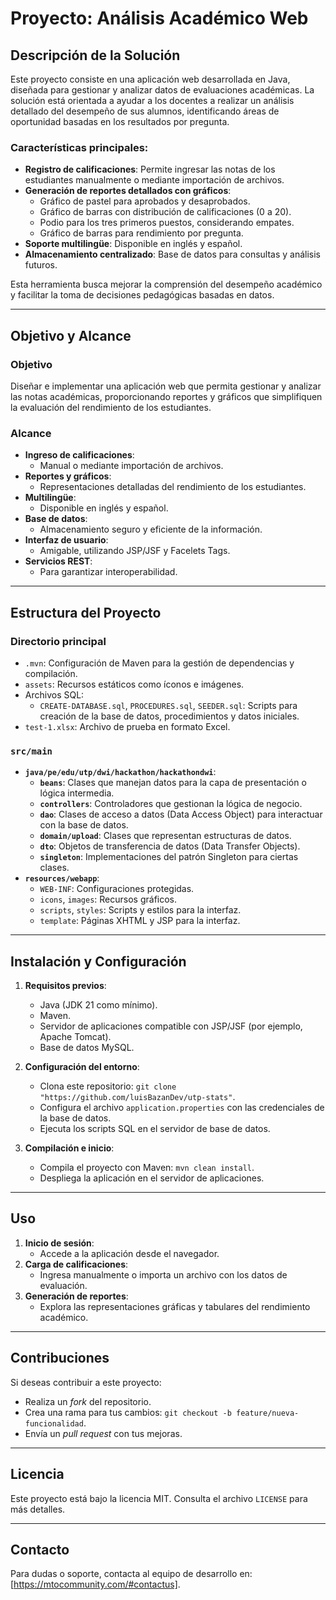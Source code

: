 # Proyecto: Análisis Académico Web

## Descripción de la Solución
Este proyecto consiste en una aplicación web desarrollada en Java, diseñada para gestionar y analizar datos de evaluaciones académicas. La solución está orientada a ayudar a los docentes a realizar un análisis detallado del desempeño de sus alumnos, identificando áreas de oportunidad basadas en los resultados por pregunta.

### Características principales:
- **Registro de calificaciones**: Permite ingresar las notas de los estudiantes manualmente o mediante importación de archivos.
- **Generación de reportes detallados con gráficos**:
  - Gráfico de pastel para aprobados y desaprobados.
  - Gráfico de barras con distribución de calificaciones (0 a 20).
  - Podio para los tres primeros puestos, considerando empates.
  - Gráfico de barras para rendimiento por pregunta.
- **Soporte multilingüe**: Disponible en inglés y español.
- **Almacenamiento centralizado**: Base de datos para consultas y análisis futuros.

Esta herramienta busca mejorar la comprensión del desempeño académico y facilitar la toma de decisiones pedagógicas basadas en datos.

---

## Objetivo y Alcance

### **Objetivo**
Diseñar e implementar una aplicación web que permita gestionar y analizar las notas académicas, proporcionando reportes y gráficos que simplifiquen la evaluación del rendimiento de los estudiantes.

### **Alcance**
- **Ingreso de calificaciones**:
  - Manual o mediante importación de archivos.
- **Reportes y gráficos**:
  - Representaciones detalladas del rendimiento de los estudiantes.
- **Multilingüe**:
  - Disponible en inglés y español.
- **Base de datos**:
  - Almacenamiento seguro y eficiente de la información.
- **Interfaz de usuario**:
  - Amigable, utilizando JSP/JSF y Facelets Tags.
- **Servicios REST**:
  - Para garantizar interoperabilidad.

---

## Estructura del Proyecto

### **Directorio principal**
- `.mvn`: Configuración de Maven para la gestión de dependencias y compilación.
- `assets`: Recursos estáticos como íconos e imágenes.
- Archivos SQL:
  - `CREATE-DATABASE.sql`, `PROCEDURES.sql`, `SEEDER.sql`: Scripts para creación de la base de datos, procedimientos y datos iniciales.
- `test-1.xlsx`: Archivo de prueba en formato Excel.

### **`src/main`**
- **`java/pe/edu/utp/dwi/hackathon/hackathondwi`**:
  - **`beans`**: Clases que manejan datos para la capa de presentación o lógica intermedia.
  - **`controllers`**: Controladores que gestionan la lógica de negocio.
  - **`dao`**: Clases de acceso a datos (Data Access Object) para interactuar con la base de datos.
  - **`domain/upload`**: Clases que representan estructuras de datos.
  - **`dto`**: Objetos de transferencia de datos (Data Transfer Objects).
  - **`singleton`**: Implementaciones del patrón Singleton para ciertas clases.
- **`resources/webapp`**:
  - `WEB-INF`: Configuraciones protegidas.
  - `icons`, `images`: Recursos gráficos.
  - `scripts`, `styles`: Scripts y estilos para la interfaz.
  - `template`: Páginas XHTML y JSP para la interfaz.

---

## Instalación y Configuración

1. **Requisitos previos**:
   - Java (JDK 21 como mínimo).
   - Maven.
   - Servidor de aplicaciones compatible con JSP/JSF (por ejemplo, Apache Tomcat).
   - Base de datos MySQL.

2. **Configuración del entorno**:
   - Clona este repositorio: `git clone "https://github.com/luisBazanDev/utp-stats"`.
   - Configura el archivo `application.properties` con las credenciales de la base de datos.
   - Ejecuta los scripts SQL en el servidor de base de datos.

3. **Compilación e inicio**:
   - Compila el proyecto con Maven: `mvn clean install`.
   - Despliega la aplicación en el servidor de aplicaciones.

---

## Uso
1. **Inicio de sesión**:
   - Accede a la aplicación desde el navegador.
2. **Carga de calificaciones**:
   - Ingresa manualmente o importa un archivo con los datos de evaluación.
3. **Generación de reportes**:
   - Explora las representaciones gráficas y tabulares del rendimiento académico.

---

## Contribuciones
Si deseas contribuir a este proyecto:
- Realiza un *fork* del repositorio.
- Crea una rama para tus cambios: `git checkout -b feature/nueva-funcionalidad`.
- Envía un *pull request* con tus mejoras.

---

## Licencia
Este proyecto está bajo la licencia MIT. Consulta el archivo `LICENSE` para más detalles.

---

## Contacto
Para dudas o soporte, contacta al equipo de desarrollo en: [https://mtocommunity.com/#contactus].

